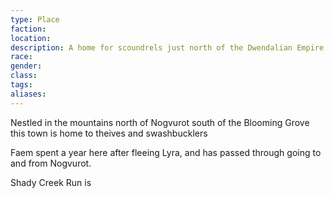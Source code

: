 ```yaml
---
type: Place
faction: 
location: 
description: A home for scoundrels just north of the Dwendalian Empire South of the Blooming Grove
race: 
gender: 
class: 
tags: 
aliases:
---
```

Nestled in the mountains north of Nogvurot south of the Blooming Grove
this town is home to theives and swashbucklers

Faem spent a year here after fleeing Lyra, and has passed through going to and from Nogvurot.

Shady Creek Run is 